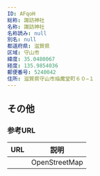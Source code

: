 ```yaml
---
ID: AFqoH
総称: 諏訪神社
名称: 諏訪神社
名称読み: null
別名: null
都道府県: 滋賀県
区域: 守山市
緯度: 35.0480067
経度: 135.9854036
郵便番号: 5240042
住所: 滋賀県守山市焔魔堂町６０−１
---
```


## その他

### 参考URL

| URL | 説明          |
| --- | ------------- |
|     | OpenStreetMap |
